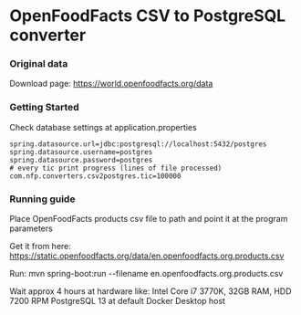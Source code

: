 # OpenFoodFacts CSV to PostgreSQL converter

### Original data
Download page: https://world.openfoodfacts.org/data

### Getting Started
Check database settings at application.properties

    spring.datasource.url=jdbc:postgresql://localhost:5432/postgres
    spring.datasource.username=postgres
    spring.datasource.password=postgres
    # every tic print progress (lines of file processed)
    com.nfp.converters.csv2postgres.tic=100000

### Running guide
Place OpenFoodFacts products csv file to path and point it at the program parameters

Get it from here: https://static.openfoodfacts.org/data/en.openfoodfacts.org.products.csv

Run: mvn spring-boot:run --filename en.openfoodfacts.org.products.csv

Wait approx 4 hours at hardware like:
    Intel Core i7 3770K, 32GB RAM, HDD 7200 RPM
    PostgreSQL 13 at default Docker Desktop host
